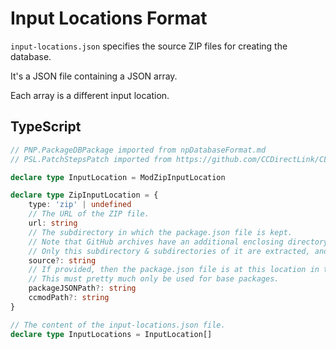# Input Locations Format

`input-locations.json` specifies the source ZIP files for creating the database.

It's a JSON file containing a JSON array.

Each array is a different input location.

## TypeScript

```typescript
// PNP.PackageDBPackage imported from npDatabaseFormat.md
// PSL.PatchStepsPatch imported from https://github.com/CCDirectLink/CLS/blob/master/proposals/1/patch-steps.md

declare type InputLocation = ModZipInputLocation

declare type ZipInputLocation = {
    type: 'zip' | undefined
    // The URL of the ZIP file.
    url: string
    // The subdirectory in which the package.json file is kept.
    // Note that GitHub archives have an additional enclosing directory, so you will usually need to use this.
    // Only this subdirectory & subdirectories of it are extracted, and it is extracted at the target installation directory.
    source?: string
    // If provided, then the package.json file is at this location in the archive, regardless of 'source'.
    // This must pretty much only be used for base packages.
    packageJSONPath?: string
    ccmodPath?: string
}

// The content of the input-locations.json file.
declare type InputLocations = InputLocation[]
```
